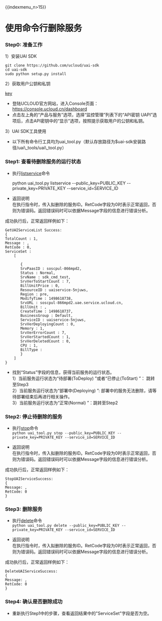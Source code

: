 {{indexmenu_n>15}}

# 使用命令行删除服务

### Step0: 准备工作

1）安装UAI SDK

    git clone https://github.com/ucloud/uai-sdk
    cd uai-sdk
    sudo python setup.py install

2）获取用户公钥和私钥

[key](/ai/uai-inference/base/key)

  - 登陆UCLOUD官方网站，进入Console页面：<https://console.ucloud.cn/dashboard>
  - 点击左上角的“产品与服务”选项，选择“监控管理”列表下的“API密钥
    UAPI”选项后，点击API密钥中的“显示”选项，按照提示获取用户的公钥和私钥。

3）UAI SDK工具使用

  - 以下所有命令行工具均为uai\_tool.py（默认存放路径为$uai-sdk安装路径/uai\\\_tools/uai\\\_tool.py）

### Step1: 查看待删除服务的运行状态

  - 执行[listservice](/ai/uai-inference/use/oplist/listservice)命令



    python uai_tool.py listservice --public_key=PUBLIC_KEY --private_key=PRIVATE_KEY --service_id=SERVICE_ID

  - 返回说明  
    在执行指令时，传入拟删除的服务ID。RetCode字段为0时表示正常返回，否则为错误码。返回错误码时可以依据Message字段的信息进行错误分析。

成功执行后，正常返回样例如下：

    GetUAIServiceList Success:
    {
    TotalCount : 1,
    Message : ,
    RetCode : 0,
    ServiceSet :
        [
     
           {
           SrvPaasID : soscpul-866mpd2,
           Status : Normal,
           SrvName : sdk_cmd_test,
           SrvVerToStartCount : 7,
           BillUnitPrice : 0,
           ResourceID : uaiservice-5njuws,
           Region : pre,
           ModifyTime : 1498618738,
           SrvURL : soscpul-866mpd2.uae.service.ucloud.cn,
           BillUnit : ,
           CreateTime : 1498618737,
           BusinessGroup : Default,
           ServiceID : uaiservice-5njuws,
           SrvVerDeployingCount : 0,
           Memory : 1,
           SrvVerErrorCount : 7,
           SrvVerStartedCount : 1,
           SrvVerDeletedCount : 0,
           CPU : 1,
           BillType :
           }
        ]
    }

  - 找到“Status”字段的信息，获得当前服务的运行状态。  
    1）当前服务运行状态为“待部署(ToDeploy) ”或者“已停止(ToStart) ”： 跳转至Step3  
    2）当前服务运行状态为“部署中(Deploying) ”: 部署中的服务无法删除，请等待部署结束后再进行相关操作。  
    3）当前服务运行状态为“正常(Normal) ”：跳转至Step2  

### Step2: 停止待删除的服务

  - 执行[stop](/ai/uai-inference/use/oplist/stop)命令  
    `python uai_tool.py stop --public_key=PUBLIC_KEY
    --private_key=PRIVATE_KEY --service_id=SERVICE_ID
    `



  - 返回说明  
    在执行指令时，传入拟删除的服务ID。RetCode字段为0时表示正常返回，否则为错误码。返回错误码时可以依据Message字段的信息进行错误分析。

成功执行后，正常返回样例如下：

    StopUAIServiceSuccess:
    {
    Message: ,
    RetCode: 0
    }

### Step3: 删除服务

  - 执行[delete](/ai/uai-inference/use/oplist/delete)命令  
    `python uai_tool.py delete --public_key=PUBLIC_KEY
    --private_key=PRIVATE_KEY --service_id=SERVICE_ID
    `



  - 返回说明  
    在执行指令时，传入拟删除的服务ID。RetCode字段为0时表示正常返回，否则为错误码。返回错误码时可以依据Message字段的信息进行错误分析。

成功执行后，正常返回样例如下：

    DeleteUAIServiceSuccess:
    {
    Message: ,
    RetCode: 0
    }

### Step4: 确认是否删除成功

  - 重新执行Step1中的步骤，查看返回结果中的"ServiceSet"字段是否为空。

